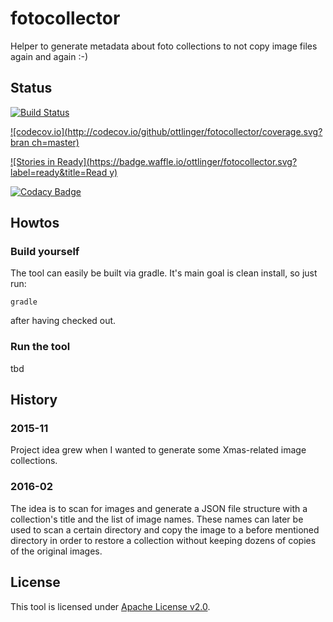 # fotocollector
Helper to generate metadata about foto collections to not copy image files again and again :-)

## Status

[![Build Status](https://travis-ci.org/ottlinger/fotocollector.svg?branch=master)](https://travis-ci.org/ottlinger/fotocollector)

[![codecov.io](http://codecov.io/github/ottlinger/fotocollector/coverage.svg?bran
ch=master)](http://codecov.io/github/ottlinger/fotocollector?branch=master)

[![Stories in
Ready](https://badge.waffle.io/ottlinger/fotocollector.svg?label=ready&title=Read
y)](http://waffle.io/ottlinger/fotocollector)

[![Codacy Badge](https://api.codacy.com/project/badge/grade/1069017d3898425095363374b2519b03)](https://www.codacy.com/app/github_25/fotocollector)

## Howtos

### Build yourself

The tool can easily be built via gradle. It's main goal is clean install, so just run:
```
gradle
```
after having checked out.

### Run the tool
tbd

## History
### 2015-11

Project idea grew when I wanted to generate some Xmas-related image collections.

### 2016-02

The idea is to scan for images and generate a JSON file structure with a collection's title and the list of image names.
These names can later be used to scan a certain directory and copy the image to a before mentioned directory in order to restore a collection without keeping dozens of copies of the original images.

## License

This tool is licensed under [Apache License v2.0](https://www.apache.org/licenses/).
